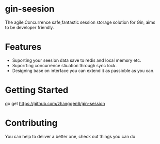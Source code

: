 # gin-seesion
The agile,Concurrence safe,fantastic session storage solution for Gin, aims to be developer friendly.

# Features
+ Suporting your seesion data save to redis and local memory etc.
+ Suporrting  concurrence stiuation through sync lock.
+ Designing base on interface you can extend it as passioble as you can. 

# Getting Started
go get https://github.com/zhanggen6/gin-session

# Contributing
You can help to deliver a better one, check out things you can do


